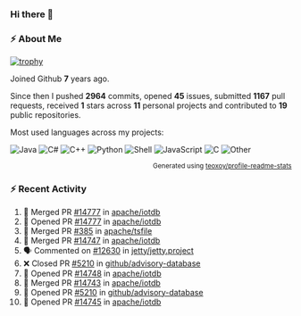 ### Hi there 👋

### :zap: About Me

[![trophy](https://github-profile-trophy.vercel.app/?username=HTHou&theme=onedark)](https://github.com/ryo-ma/github-profile-trophy)
   
Joined Github **7** years ago.

Since then I pushed **2964** commits, opened **45** issues, submitted **1167** pull requests, received **1** stars across **11** personal projects and contributed to **19** public repositories.

Most used languages across my projects:

![Java](https://img.shields.io/static/v1?style=flat-square&label=%E2%A0%80&color=555&labelColor=%23b07219&message=Java%EF%B8%B189.3%25)
![C#](https://img.shields.io/static/v1?style=flat-square&label=%E2%A0%80&color=555&labelColor=%23178600&message=C%23%EF%B8%B13.9%25)
![C++](https://img.shields.io/static/v1?style=flat-square&label=%E2%A0%80&color=555&labelColor=%23f34b7d&message=C%2B%2B%EF%B8%B12.7%25)
![Python](https://img.shields.io/static/v1?style=flat-square&label=%E2%A0%80&color=555&labelColor=%233572A5&message=Python%EF%B8%B10.7%25)
![Shell](https://img.shields.io/static/v1?style=flat-square&label=%E2%A0%80&color=555&labelColor=%2389e051&message=Shell%EF%B8%B10.7%25)
![JavaScript](https://img.shields.io/static/v1?style=flat-square&label=%E2%A0%80&color=555&labelColor=%23f1e05a&message=JavaScript%EF%B8%B10.5%25)
![C](https://img.shields.io/static/v1?style=flat-square&label=%E2%A0%80&color=555&labelColor=%23555555&message=C%EF%B8%B10.4%25)
![Other](https://img.shields.io/static/v1?style=flat-square&label=%E2%A0%80&color=555&labelColor=%23ededed&message=Other%EF%B8%B11.4%25)

<p align="right"><sub>Generated using <a href="https://github.com/marketplace/actions/profile-readme-stats">teoxoy/profile-readme-stats</a></sub></p>


<!--![](https://github.com/HTHou/HTHou/blob/output/github-contribution-grid-snake.svg)-->

<!--![Haonan Hou's github stats](https://github-readme-stats.vercel.app/api?username=HTHou&count_private=true&show_icons=true&theme=onedark)-->

<!--![Haonan Hou's wakatime stats](https://github-readme-stats.vercel.app/api/wakatime?username=HTHou&layout=compact&theme=onedark)-->

<!--![Top Langs](https://github-readme-stats.vercel.app/api/top-langs/?username=HTHou&theme=onedark&layout=compact)-->

### :zap: Recent Activity
<!--START_SECTION:activity-->
1. 🎉 Merged PR [#14777](https://github.com/apache/iotdb/pull/14777) in [apache/iotdb](https://github.com/apache/iotdb)
2. 💪 Opened PR [#14777](https://github.com/apache/iotdb/pull/14777) in [apache/iotdb](https://github.com/apache/iotdb)
3. 🎉 Merged PR [#385](https://github.com/apache/tsfile/pull/385) in [apache/tsfile](https://github.com/apache/tsfile)
4. 🎉 Merged PR [#14747](https://github.com/apache/iotdb/pull/14747) in [apache/iotdb](https://github.com/apache/iotdb)
5. 🗣 Commented on [#12630](https://github.com/jetty/jetty.project/issues/12630#issuecomment-2606113968) in [jetty/jetty.project](https://github.com/jetty/jetty.project)
6. ❌ Closed PR [#5210](https://github.com/github/advisory-database/pull/5210) in [github/advisory-database](https://github.com/github/advisory-database)
7. 💪 Opened PR [#14748](https://github.com/apache/iotdb/pull/14748) in [apache/iotdb](https://github.com/apache/iotdb)
8. 🎉 Merged PR [#14743](https://github.com/apache/iotdb/pull/14743) in [apache/iotdb](https://github.com/apache/iotdb)
9. 💪 Opened PR [#5210](https://github.com/github/advisory-database/pull/5210) in [github/advisory-database](https://github.com/github/advisory-database)
10. 💪 Opened PR [#14745](https://github.com/apache/iotdb/pull/14745) in [apache/iotdb](https://github.com/apache/iotdb)
<!--END_SECTION:activity-->

<!--
**HTHou/HTHou** is a ✨ _special_ ✨ repository because its `README.md` (this file) appears on your GitHub profile.

Here are some ideas to get you started:

- 🔭 I’m currently working on ...
- 🌱 I’m currently learning ...
- 👯 I’m looking to collaborate on ...
- 🤔 I’m looking for help with ...
- 💬 Ask me about ...
- 📫 How to reach me: ...
- 😄 Pronouns: ...
- ⚡ Fun fact: ...
-->
